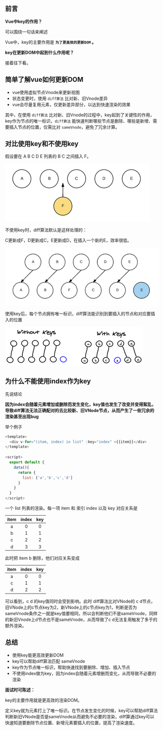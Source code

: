
## 前言
**Vue中key的作用？**

可以围绕一句话来阐述

Vue中，key的主要作用是 **`为了更高效的更新DOM` 。**

**key在更新DOM中起到什么作用呢？** 

接着往下看。

## 简单了解vue如何更新DOM
- vue使用虚拟节点Vnode来更新视图
- 状态变更时，使用 `diff算法` 比对新、旧Vnode差异
- vue会尽量复用元素，仅更新差异部分，以达到快速渲染的效果

其中，在使用 `diff算法` 比对新、旧Vnode的过程中，key起到了关键性的作用，key作为节点的唯一标识，`diff算法` 能快速判断哪些节点是删除、哪些是新增、需要插入节点的位置，仅需比对 `sameVnode`，避免了冗余计算。

## 对比使用key和不使用key

假设要在 A B C D E 列表的 B C 之间插入 F。

![](images/key的作用.png)

不使用key时，diff算法默认是这样处理的：

C更新成F，D更新成C，E更新成D，在插入一个新的E，效率很低。

![](images/key的作用2.png)

使用key后，每个节点拥有唯一标识，diff算法能识别到要插入的节点和对应要插入的位置

![](images/key的作用3.png)

## 为什么不能使用index作为key
先说结论

**因为index会随着元素增加或删除而发生变化，key值也发生了改变并变得絮乱，导致diff算法无法正确配对的去比较新、旧VNode节点，从而产生了一些冗余的渲染甚至出现bug**

举个例子

```javascript
<template>
  <div v-for="(item, index) in list" :key="index" >{{item}}</div>
</template>

<script>
  export default {
    data(){
      return {
        list: ['a','b','c','d']
      }
    }
  }
</script>
```

一个 list 列表的渲染。每一项 item 和 索引 index 以及 key 对应关系是

| item  | index |  key  |
| :---: | :---: | :---: |
|   a   |   0   |   0   |
|   b   |   1   |   1   |
|   c   |   2   |   2   |
|   d   |   3   |   3   |

此时把 item b 删除，他们对应关系变成

| item  | index |  key  |
| :---: | :---: | :---: |
|   a   |   0   |   0   |
|   c   |   1   |   1   |
|   d   |   2   |   2   |

可以看到，c d 的key值同时会受到影响。此时 diff算法比对VNode的 c d节点，旧VNode上的c节点key为2，新VNode上的c节点key为1，判断是否为sameVnode条件之一就是key值要相同，所以会判断他们不是sameVnode，同样的新旧Vnode上d节点也不是sameVnode，从而导致了c d无法复用触发了多于的额外渲染。

## 总结

- 使用key能更高效更新DOM
- key可以帮助diff算法匹配 sameVnode
- key作为节点唯一标识，帮助快速找到要删除、增加、插入节点
- 不使用index做为key，因为index会随着元素增删而变化，从而导致不必要的渲染

**面试时可陈述：**

key的主要作用就是更高效的渲染DOM。

定义key就为元素打上了唯一标识。在节点发生变化的时候，key可以帮助diff算法判断新旧VNode是否是sameVnode从而避免不必要的渲染，diff算通过key可以快速知道要删除节点位置、新增元素要插入的位置，提高了渲染速度。